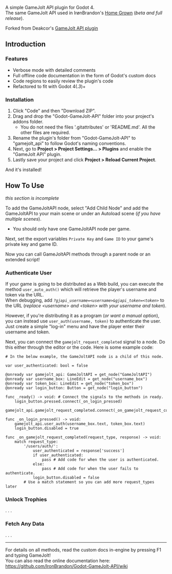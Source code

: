 A simple GameJolt API plugin for Godot 4.\
The same GameJolt API used in IrønBrandon's [Home Grown](https://ironbrandon.itch.io/homegrown) (_beta and full release_).

Forked from Deakcor's [GameJolt API plugin](https://github.com/deakcor/-godot-gj-api)

## Introduction

### Features

- Verbose mode with detailed comments
- Full offline code documentation in the form of Godot's custom docs
- Code regions to easily review the plugin's code
- Refactored to fit with Godot 4(_.3_)+

### Installation

1. Click "Code" and then "Download ZIP".
2. Drag and drop the "Godot-GameJolt-API" folder into your project's addons folder.
    - You do not need the files '.gitattributes' or 'README.md'. All the other files are required.
3. Rename the plugin's folder from "Godot-GameJolt-API" to "gamejolt_api" to follow Godot's naming conventions.
4. Next, go to **Project > Project Settings... > Plugins** and enable the "GameJolt API" plugin.
5. Lastly save your project and click **Project > Reload Current Project**.

And it's installed!

## **How To Use**
_this section is incomplete_

To add the GameJoltAPI node, select "Add Child Node" and add the GameJoltAPI to your main scene or
under an Autoload scene (_if you have multiple scenes_).
- You should only have one GameJoltAPI node per game.

Next, set the export variables `Private Key` and `Game ID` to your game's private key and game ID.

Now you can call GameJoltAPI methods through a parent node or an extended script!

### Authenticate User

If your game is going to be distributed as a Web build, you can execute the method `user_auto_auth()`
which will retrieve the player's username and token via the URL.\
When debugging, add _`?gjapi_username=<username>&gjapi_token=<token>`_ to the URL (_replace
\<username\> and \<token\> with your username and token_).

However, if you're distributing it as a program (_or want a manual option_), you can instead use
`user_auth(username, token)` to authenticate the user. Just create a simple "log-in" menu and
have the player enter their username and token.

Next, you can connect the `gamejolt_request_completed` signal to a node. Do this either through the
editor or the code. Here is some example code:

```gdscript
# In the below example, the GameJoltAPI node is a child of this node.

var user_authenticated: bool = false

@onready var gamejolt_api: GameJoltAPI = get_node("GameJoltAPI")
@onready var username_box: LineEdit = get_node("username_box")
@onready var token_box: LineEdit = get_node("token_box")
@onready var login_button: Button = get_node("login_button")

func _ready() -> void: # Connect the signals to the methods in ready.
    login_button.pressed.connect(_on_login_pressed)
    gamejolt_api.gamejolt_request_completed.connect(_on_gamejolt_request_completed)

func _on_login_pressed() -> void:
    gamejolt_api.user_auth(username_box.text, token_box.text)
    login_button.disabled = true

func _on_gamejolt_request_completed(request_type, response) -> void:
    match request_type:
        '/users/auth/':
            user_authenticated = response['success']
            if user_authenticated:
                pass # Add code for when the user is authenticated.
            else:
                pass # Add code for when the user fails to authenticate.
            login_button.disabled = false
        # Use a match statement so you can add more request_types later
```

### Unlock Trophies

. . .

### Fetch Any Data

. . .

- - -

For details on all methods, read the custom docs in-engine by pressing F1 and typing GameJolt!\
You can also read the online documentation here: https://github.com/IronBrandon/Godot-GameJolt-API/wiki
